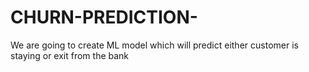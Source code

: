 # CHURN-PREDICTION-
We are going to create ML model which will predict either customer is staying or exit from the bank
